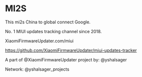 # MI2S
This mi2s China to global connect Google.

No. 1 MIUI updates tracking channel since 2018. 

XiaomiFirmwareUpdater.com/miui

https://github.com/XiaomiFirmwareUpdater/miui-updates-tracker

A part of @XiaomiFirmwareUpdater project by: @yshalsager

Network: @yshalsager_projects
